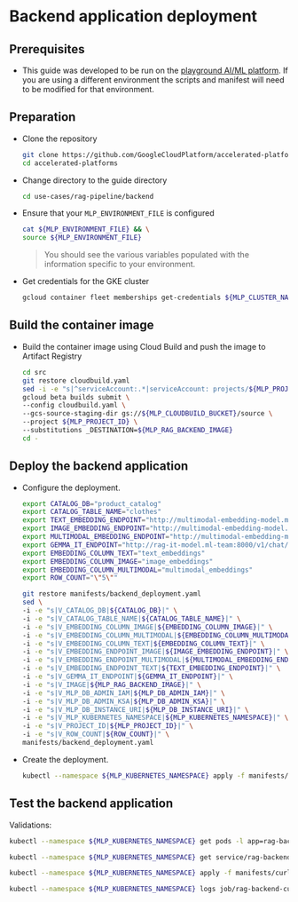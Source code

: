 # Backend application deployment

## Prerequisites

- This guide was developed to be run on the [playground AI/ML platform](/platforms/gke-aiml/playground/README.md). If you are using a different environment the scripts and manifest will need to be modified for that environment.

## Preparation

- Clone the repository

  ```sh
  git clone https://github.com/GoogleCloudPlatform/accelerated-platforms && \
  cd accelerated-platforms
  ```

- Change directory to the guide directory

  ```sh
  cd use-cases/rag-pipeline/backend
  ```

- Ensure that your `MLP_ENVIRONMENT_FILE` is configured

  ```sh
  cat ${MLP_ENVIRONMENT_FILE} && \
  source ${MLP_ENVIRONMENT_FILE}
  ```

  > You should see the various variables populated with the information specific to your environment.

- Get credentials for the GKE cluster

  ```sh
  gcloud container fleet memberships get-credentials ${MLP_CLUSTER_NAME} --project ${MLP_PROJECT_ID}
  ```

## Build the container image

- Build the container image using Cloud Build and push the image to Artifact Registry

  ```sh
  cd src
  git restore cloudbuild.yaml
  sed -i -e "s|^serviceAccount:.*|serviceAccount: projects/${MLP_PROJECT_ID}/serviceAccounts/${MLP_BUILD_GSA}|" cloudbuild.yaml
  gcloud beta builds submit \
  --config cloudbuild.yaml \
  --gcs-source-staging-dir gs://${MLP_CLOUDBUILD_BUCKET}/source \
  --project ${MLP_PROJECT_ID} \
  --substitutions _DESTINATION=${MLP_RAG_BACKEND_IMAGE}
  cd -
  ```

## Deploy the backend application

- Configure the deployment.

  ```sh
  export CATALOG_DB="product_catalog"
  export CATALOG_TABLE_NAME="clothes"
  export TEXT_EMBEDDING_ENDPOINT="http://multimodal-embedding-model.ml-team:80/text_embeddings"
  export IMAGE_EMBEDDING_ENDPOINT="http://multimodal-embedding-model.ml-team:80/image_embeddings"
  export MULTIMODAL_EMBEDDING_ENDPOINT="http://multimodal-embedding-model.ml-team:80/multimodal_embeddings"
  export GEMMA_IT_ENDPOINT="http://rag-it-model.ml-team:8000/v1/chat/completions"
  export EMBEDDING_COLUMN_TEXT="text_embeddings"
  export EMBEDDING_COLUMN_IMAGE="image_embeddings"
  export EMBEDDING_COLUMN_MULTIMODAL="multimodal_embeddings"
  export ROW_COUNT="\"5\""
  ```

  ```sh
  git restore manifests/backend_deployment.yaml
  sed \
  -i -e "s|V_CATALOG_DB|${CATALOG_DB}|" \
  -i -e "s|V_CATALOG_TABLE_NAME|${CATALOG_TABLE_NAME}|" \
  -i -e "s|V_EMBEDDING_COLUMN_IMAGE|${EMBEDDING_COLUMN_IMAGE}|" \
  -i -e "s|V_EMBEDDING_COLUMN_MULTIMODAL|${EMBEDDING_COLUMN_MULTIMODAL}|" \
  -i -e "s|V_EMBEDDING_COLUMN_TEXT|${EMBEDDING_COLUMN_TEXT}|" \
  -i -e "s|V_EMBEDDING_ENDPOINT_IMAGE|${IMAGE_EMBEDDING_ENDPOINT}|" \
  -i -e "s|V_EMBEDDING_ENDPOINT_MULTIMODAL|${MULTIMODAL_EMBEDDING_ENDPOINT}|" \
  -i -e "s|V_EMBEDDING_ENDPOINT_TEXT|${TEXT_EMBEDDING_ENDPOINT}|" \
  -i -e "s|V_GEMMA_IT_ENDPOINT|${GEMMA_IT_ENDPOINT}|" \
  -i -e "s|V_IMAGE|${MLP_RAG_BACKEND_IMAGE}|" \
  -i -e "s|V_MLP_DB_ADMIN_IAM|${MLP_DB_ADMIN_IAM}|" \
  -i -e "s|V_MLP_DB_ADMIN_KSA|${MLP_DB_ADMIN_KSA}|" \
  -i -e "s|V_MLP_DB_INSTANCE_URI|${MLP_DB_INSTANCE_URI}|" \
  -i -e "s|V_MLP_KUBERNETES_NAMESPACE|${MLP_KUBERNETES_NAMESPACE}|" \
  -i -e "s|V_PROJECT_ID|${MLP_PROJECT_ID}|" \
  -i -e "s|V_ROW_COUNT|${ROW_COUNT}|" \
  manifests/backend_deployment.yaml
  ```

- Create the deployment.

  ```sh
  kubectl --namespace ${MLP_KUBERNETES_NAMESPACE} apply -f manifests/backend_deployment.yaml
  ```

## Test the backend application

Validations:

```sh
kubectl --namespace ${MLP_KUBERNETES_NAMESPACE} get pods -l app=rag-backend
```

```sh
kubectl --namespace ${MLP_KUBERNETES_NAMESPACE} get service/rag-backend
```

```sh
kubectl --namespace ${MLP_KUBERNETES_NAMESPACE} apply -f manifests/curl.yaml
```

```sh
kubectl --namespace ${MLP_KUBERNETES_NAMESPACE} logs job/rag-backend-curl
```
